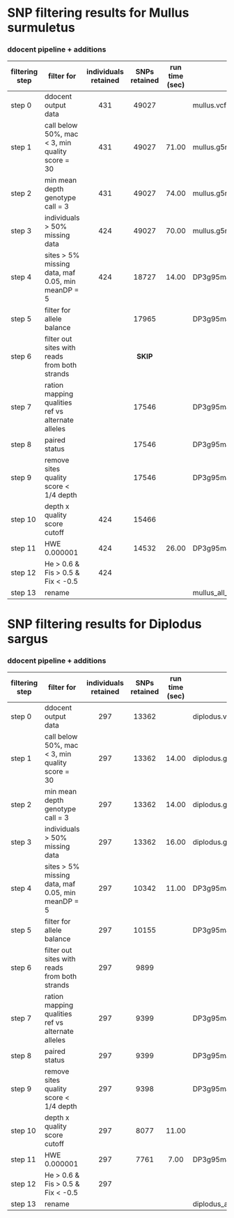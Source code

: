 # SNP filtering results for Mullus surmuletus					
### ddocent pipeline + additions					
				
| filtering step | filter for                                        | individuals retained | SNPs retained | run time (sec) | output |
| -------------- | ------------------------------------------------- | :------------------: | :-----------: | :------------: | ------ |
| step 0         | ddocent output data                               | 431                  | 49027         |                | mullus.vcf
| step 1         | call below 50%, mac < 3, min quality score = 30   | 431                  | 49027         | 71.00          | mullus.g5mac3.recode.vcf
| step 2         | min mean depth genotype call = 3                  | 431                  | 49027         | 74.00          | mullus.g5mac3dp3.recode.vcf
| step 3         | individuals > 50% missing data                    | 424                  | 49027         | 70.00          | mullus.g5mac3dplm.recode.vcf
| step 4         | sites > 5% missing data, maf 0.05, min meanDP = 5 | 424                  | 18727         | 14.00          | DP3g95maf05.recode.vcf
| step 5         | filter for allele balance                         |                      | 17965         |                | DP3g95maf05.fil1.vcf
| step 6         | filter out sites with reads from both strands     |                      | **SKIP**      |	             | 
| step 7         | ration mapping qualities ref vs alternate alleles |                      | 17546         |                | DP3g95maf05.fil3.vcf
| step 8         | paired status                                     |                      | 17546         |                | DP3g95maf05.fil4.vcf
| step 9         | remove sites quality score < 1/4 depth            |                      | 17546         |                | DP3g95maf05.fil5.vcf
| step 10        | depth x quality score cutoff	                     | 424                  | 15466         |	             | 
| step 11        | HWE 0.000001	                                     | 424                  | 14532         | 26.00          | DP3g95maf05.FIL.hwe.recode.vcf
| step 12        | He > 0.6 & Fis > 0.5 & Fix < -0.5                 | 424                  |               |	             |  
| step 13        | rename                                            |                      |               |	             |  mullus_all_filtered.vcf

# SNP filtering results for Diplodus sargus				
### ddocent pipeline + additions					
				
| filtering step | filter for                                        | individuals retained | SNPs retained | run time (sec) | output |
| -------------- | ------------------------------------------------- | :------------------: | :-----------: | :------------: | ------ |
| step 0         | ddocent output data                               | 297                  | 13362         |                | diplodus.vcf
| step 1         | call below 50%, mac < 3, min quality score = 30   | 297                  | 13362         | 14.00          | diplodus.g5mac3.recode.vcf
| step 2         | min mean depth genotype call = 3                  | 297                  | 13362         | 14.00          | diplodus.g5mac3dp3.recode.vcf
| step 3         | individuals > 50% missing data                    | 297                  | 13362         | 16.00          | diplodus.g5mac3dplm.recode.vcf
| step 4         | sites > 5% missing data, maf 0.05, min meanDP = 5 | 297                  | 10342         | 11.00          | DP3g95maf05.recode.vcf
| step 5         | filter for allele balance                         | 297                  | 10155         |                | DP3g95maf05.fil1.vcf
| step 6         | filter out sites with reads from both strands     | 297                  | 9899          |                | 
| step 7         | ration mapping qualities ref vs alternate alleles | 297                  | 9399          |                | DP3g95maf05.fil3.vcf
| step 8         | paired status                                     | 297                  | 9399          |                | DP3g95maf05.fil4.vcf
| step 9         | remove sites quality score < 1/4 depth            | 297                  | 9398          |                | DP3g95maf05.fil5.vcf
| step 10        | depth x quality score cutoff	                     | 297                  | 8077          |11.00           | 
| step 11        | HWE 0.000001	                                     | 297                  | 7761          | 7.00           | DP3g95maf05.FIL.hwe.recode.vcf
| step 12        | He > 0.6 & Fis > 0.5 & Fix < -0.5                 | 297                  |               |	             |  
| step 13        | rename                                            |                      |               |	             |  diplodus_all_filtered.vcf